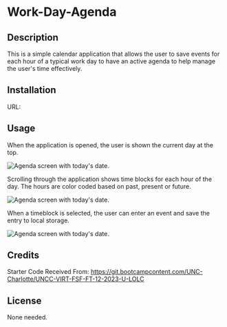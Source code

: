 # Work-Day-Agenda

## Description

This is a simple calendar application that allows the user to save events for each hour of a typical work day to have an active agenda to help manage the user's time effectively.

## Installation

URL: 

## Usage

When the application is opened, the user is shown the current day at the top.

<img src="..." alt="Agenda screen with today's date.">

Scrolling through the application shows time blocks for each hour of the day.
The hours are color coded based on past, present or future.

<img src="..." alt="Agenda screen with today's date.">

When a timeblock is selected, the user can enter an event and save the entry to local storage.

<img src="..." alt="Agenda screen with today's date.">

## Credits

Starter Code Received From:
https://git.bootcampcontent.com/UNC-Charlotte/UNCC-VIRT-FSF-FT-12-2023-U-LOLC

## License

None needed.